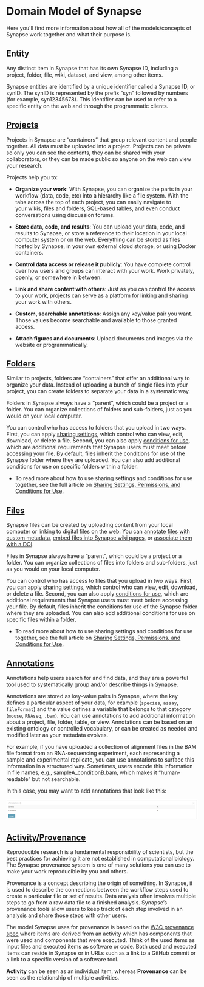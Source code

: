 # Domain Model of Synapse
Here you'll find more information about how all of the models/concepts of Synapse
work together and what their purpose is.

## Entity
Any distinct item in Synapse that has its own Synapse ID, including a project, folder, file, wiki, dataset, and view, among other items.

Synapse entities are identified by a unique identifier called a Synapse ID, or synID. The synID is represented by the prefix “syn” followed by numbers (for example, syn12345678). This identifier can be used to refer to a specific entity on the web and through the programmatic clients.

## [Projects](../tutorials/python/project.md)
Projects in Synapse are “containers” that group relevant content and people together. All data must be uploaded into a project. Projects can be private so only you can see the contents, they can be shared with your collaborators, or they can be made public so anyone on the web can view your research.

Projects help you to:

* **Organize your work**: With Synapse, you can organize the parts in your workflow (data, code, etc) into a hierarchy like a file system. With the tabs across the top of each project, you can easily navigate to your wikis, files and folders, SQL-based tables, and even conduct conversations using discussion forums.

* **Store data, code, and results**: You can upload your data, code, and results to Synapse, or store a reference to their location in your local computer system or on the web. Everything can be stored as files hosted by Synapse, in your own external cloud storage, or using Docker containers.

* **Control data access or release it publicly**: You have complete control over how users and groups can interact with your work. Work privately, openly, or somewhere in between.

* **Link and share content with others**: Just as you can control the access to your work, projects can serve as a platform for linking and sharing your work with others.

* **Custom, searchable annotations**: Assign any key/value pair you want. Those values become searchable and available to those granted access.

* **Attach figures and documents**: Upload documents and images via the website or programmatically.

## [Folders](../tutorials/python/folder.md)
Similar to projects, folders are “containers” that offer an additional way to organize your data. Instead of uploading a bunch of single files into your project, you can create folders to separate your data in a systematic way.

Folders in Synapse always have a “parent”, which could be a project or a folder. You can organize collections of folders and sub-folders, just as you would on your local computer.

You can control who has access to folders that you upload in two ways. First, you can apply [sharing settings](https://help.synapse.org/docs/Sharing-Settings,-Permissions,-and-Conditions-for-Use.2024276030.html#SharingSettings,Permissions,andConditionsforUse-SharingSettings), which control who can view, edit, download, or delete a file. Second, you can also apply [conditions for use](https://help.synapse.org/docs/Sharing-Settings,-Permissions,-and-Conditions-for-Use.2024276030.html#SharingSettings,Permissions,andConditionsforUse-ConditionsforUse), which are additional requirements that Synapse users must meet before accessing your file. By default, files inherit the conditions for use of the Synapse folder where they are uploaded. You can also add additional conditions for use on specific folders within a folder.

- To read more about how to use sharing settings and conditions for use together, see the full article on [Sharing Settings, Permissions, and Conditions for Use](https://help.synapse.org/docs/Sharing-Settings,-Permissions,-and-Conditions-for-Use.2024276030.html).

## [Files](../tutorials/python/file.md)
Synapse files can be created by uploading content from your local computer or linking to digital files on the web. You can [annotate files with custom metadata](../tutorials/python/annotation.md), [embed files into Synapse wiki pages](https://help.synapse.org/docs/Links.2667774092.html), or [associate them with a DOI](https://help.synapse.org/docs/Digital-Object-Identifiers-(DOIs).1972405096.html).

Files in Synapse always have a “parent”, which could be a project or a folder. You can organize collections of files into folders and sub-folders, just as you would on your local computer.

You can control who has access to files that you upload in two ways. First, you can apply [sharing settings](https://help.synapse.org/docs/Sharing-Settings,-Permissions,-and-Conditions-for-Use.2024276030.html#SharingSettings,Permissions,andConditionsforUse-SharingSettings), which control who can view, edit, download, or delete a file. Second, you can also apply [conditions for use](https://help.synapse.org/docs/Sharing-Settings,-Permissions,-and-Conditions-for-Use.2024276030.html#SharingSettings,Permissions,andConditionsforUse-ConditionsforUse), which are additional requirements that Synapse users must meet before accessing your file. By default, files inherit the conditions for use of the Synapse folder where they are uploaded. You can also add additional conditions for use on specific files within a folder.

- To read more about how to use sharing settings and conditions for use together, see the full article on [Sharing Settings, Permissions, and Conditions for Use](https://help.synapse.org/docs/Sharing-Settings,-Permissions,-and-Conditions-for-Use.2024276030.html).

## [Annotations](../tutorials/python/annotation.md)
Annotations help users search for and find data, and they are a powerful tool used to systematically group and/or describe things in Synapse.

Annotations are stored as key-value pairs in Synapse, where the key defines a particular aspect of your data, for example (`species`, `assay`, `fileFormat`) and the value defines a variable that belongs to that category (`mouse`, `RNAseq`, `.bam`). You can use annotations to add additional information about a project, file, folder, table, or view. Annotations can be based on an existing ontology or controlled vocabulary, or can be created as needed and modified later as your metadata evolves.

For example, if you have uploaded a collection of alignment files in the BAM file format from an RNA-sequencing experiment, each representing a sample and experimental replicate, you can use annotations to surface this information in a structured way. Sometimes, users encode this information in file names, e.g., sampleA_conditionB.bam, which makes it “human-readable” but not searchable.

In this case, you may want to add annotations that look like this:

![annotation_example_1](./assets/annotation_example_1.png)


## [Activity/Provenance](../tutorials/python/activity.md)
Reproducible research is a fundamental responsibility of scientists, but the best practices for achieving it are not established in computational biology. The Synapse provenance system is one of many solutions you can use to make your work reproducible by you and others.

Provenance is a concept describing the origin of something. In Synapse, it is used to describe the connections between the workflow steps used to create a particular file or set of results. Data analysis often involves multiple steps to go from a raw data file to a finished analysis. Synapse’s provenance tools allow users to keep track of each step involved in an analysis and share those steps with other users.

The model Synapse uses for provenance is based on the [W3C provenance spec](https://www.w3.org/standards/techs/provenance#w3c_all) where items are derived from an activity which has components that were used and components that were executed. Think of the used items as input files and executed items as software or code. Both used and executed items can reside in Synapse or in URLs such as a link to a GitHub commit or a link to a specific version of a software tool.

**Activity** can be seen as an individual item, whereas **Provenance** can be seen as the relationship of multiple activities.
